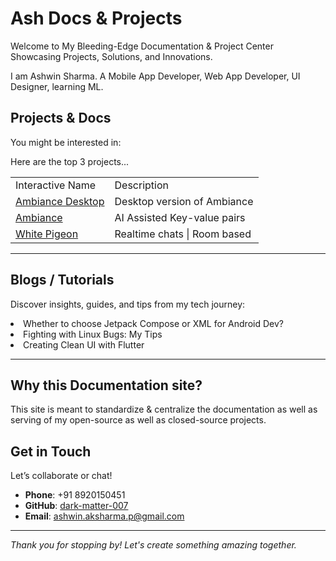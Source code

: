 # Ash Docs & Projects

Welcome to My Bleeding-Edge Documentation & Project Center
Showcasing Projects, Solutions, and Innovations.

I am Ashwin Sharma. A Mobile App Developer, Web App Developer, UI Designer, learning ML.

## Projects & Docs

<p>You might be interested in: <a href="Index-Of-Projects.md"> </a> </p>
<p>Here are the top 3 projects...</p>
<table>
    <tr>
        <td>Interactive Name</td>
        <td>Description</td>
    </tr>
    <tr>
        <td> <a href="Ambiance-Desktop.md" >Ambiance Desktop</a> </td>
        <td>Desktop version of Ambiance</td>
    </tr>
    <tr>
        <td> <a href="Ambiance.md" >Ambiance</a> </td>
        <td>AI Assisted Key-value pairs</td>
    </tr>
    <tr>
        <td> <a href="White-Pigeon.md" >White Pigeon</a> </td>
        <td>Realtime chats | Room based</td>
    </tr>
</table>

---

## Blogs / Tutorials

Discover insights, guides, and tips from my tech journey:

<list>
  <li> Whether to choose Jetpack Compose or XML for Android Dev?</li>
  <li> Fighting with Linux Bugs: My Tips</li>
  <li> Creating Clean UI with Flutter</li>
</list>

---

## Why this Documentation site?

This site is meant to standardize & centralize the documentation as well as serving of my open-source as well as
closed-source projects.

## Get in Touch

Let’s collaborate or chat!

- **Phone**: +91 8920150451
- **GitHub**: [dark-matter-007](https://github.com/dark-matter-007)
- **Email**: ashwin.aksharma.p@gmail.com

---

*Thank you for stopping by! Let's create something amazing together.*  